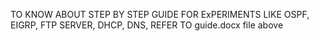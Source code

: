 TO KNOW ABOUT STEP BY STEP GUIDE FOR ExPERIMENTS LIKE OSPF, EIGRP, FTP SERVER, DHCP, DNS, REFER TO guide.docx file above
